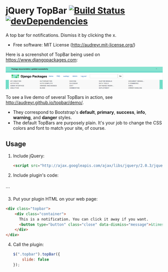 # jQuery TopBar [![Build Status](https://secure.travis-ci.org/audreyr/topbar.png?branch=gh-pages)](https://travis-ci.org/audreyr/topbar) [![devDependencies](https://david-dm.org/audreyr/topbar.png)](https://david-dm.org/audreyr/topbar#info=devDependencies)

A top bar for notifications. Dismiss it by clicking the x.

* Free software: MIT License (http://audreyr.mit-license.org/)

Here is a screenshot of TopBar being used on https://www.djangopackages.com:

![Screenshot of TopBar](topbar-screenshot.png)

To see a live demo of several TopBars in action, see http://audreyr.github.io/topbar/demo/.

* They correspond to Bootstrap's **default**, **primary**, **success**, **info**,
  **warning**, and **danger** styles.
* The default TopBars are purposely plain. It's your job to change the CSS
  colors and font to match your site, of course.

## Usage

1. Include jQuery:

	```html
	<script src="http://ajax.googleapis.com/ajax/libs/jquery/2.0.3/jquery.min.js"></script>
	```

2. Include plugin's code:

	```html
  <link href="dist/jquery.topbar.min.css" rel="stylesheet">
	<script src="dist/jquery.topbar.min.js"></script>
	```

3. Put your plugin HTML on your web page:

  ```html
  <div class="topbar">
      <div class="container">
        This is a notification. You can click it away if you want.
        <button type="button" class="close" data-dismiss="message">&times;</button>
      </div>
  </div>
  ```

4. Call the plugin:

	```javascript
	$(".topbar").topBar({
		slide: false
	});
	```
